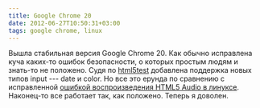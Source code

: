 ```yaml
---
title: Google Chrome 20
date: 2012-06-27T10:50:31+03:00
tags: google chrome, linux
---
```


Вышла стабильная версия Google Chrome 20.  Как обычно исправлена куча каких-то ошибок безопасности, о которых простым людям и знать-то не положено. Судя по [html5test](http://html5test.com/) добавлена поддержка новых типов input --- date и color. Но все это ерунда по сравнению с исправленной [ошибкой воспроизведения HTML5 Audio в линуксе](http://code.google.com/p/chromium/issues/detail?id=108396). Наконец-то все работает так, как положено. Теперь я доволен.